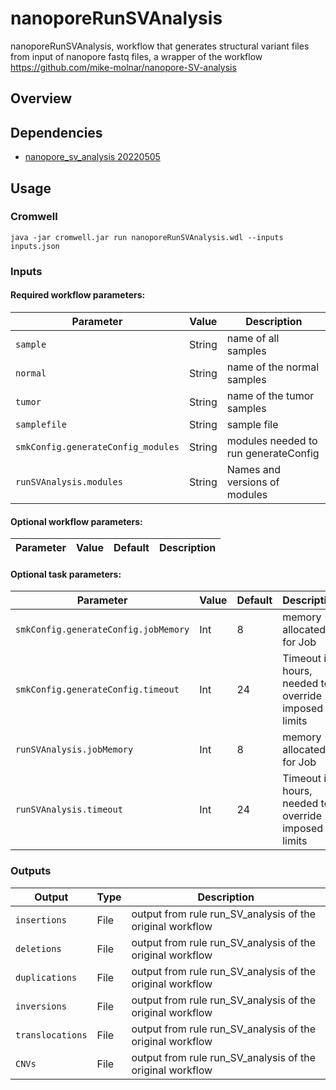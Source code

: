 # nanoporeRunSVAnalysis

nanoporeRunSVAnalysis, workflow that generates structural variant files from input of nanopore fastq files, a wrapper of the workflow https://github.com/mike-molnar/nanopore-SV-analysis

## Overview

## Dependencies

* [nanopore_sv_analysis 20220505](https://gitlab.oicr.on.ca/ResearchIT/modulator/-/blob/master/code/gsi/70_nanopore_sv_analysis.yaml)


## Usage

### Cromwell
```
java -jar cromwell.jar run nanoporeRunSVAnalysis.wdl --inputs inputs.json
```

### Inputs

#### Required workflow parameters:
Parameter|Value|Description
---|---|---
`sample`|String|name of all samples
`normal`|String|name of the normal samples
`tumor`|String|name of the tumor samples
`samplefile`|String|sample file
`smkConfig.generateConfig_modules`|String|modules needed to run generateConfig
`runSVAnalysis.modules`|String|Names and versions of modules


#### Optional workflow parameters:
Parameter|Value|Default|Description
---|---|---|---


#### Optional task parameters:
Parameter|Value|Default|Description
---|---|---|---
`smkConfig.generateConfig.jobMemory`|Int|8|memory allocated for Job
`smkConfig.generateConfig.timeout`|Int|24|Timeout in hours, needed to override imposed limits
`runSVAnalysis.jobMemory`|Int|8|memory allocated for Job
`runSVAnalysis.timeout`|Int|24|Timeout in hours, needed to override imposed limits


### Outputs

Output | Type | Description
---|---|---
`insertions`|File|output from rule run_SV_analysis of the original workflow
`deletions`|File|output from rule run_SV_analysis of the original workflow
`duplications`|File|output from rule run_SV_analysis of the original workflow
`inversions`|File|output from rule run_SV_analysis of the original workflow
`translocations`|File|output from rule run_SV_analysis of the original workflow
`CNVs`|File|output from rule run_SV_analysis of the original workflow

